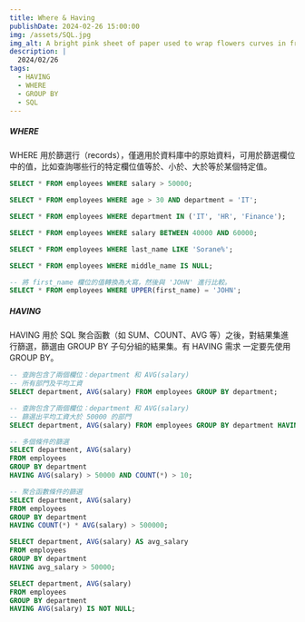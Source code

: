 ```yaml
---
title: Where & Having
publishDate: 2024-02-26 15:00:00
img: /assets/SQL.jpg
img_alt: A bright pink sheet of paper used to wrap flowers curves in front of rich blue background
description: |
  2024/02/26
tags:
  - HAVING
  - WHERE
  - GROUP BY
  - SQL
---
```


##### WHERE

WHERE 用於篩選行（records），僅適用於資料庫中的原始資料，可用於篩選欄位中的值，比如查詢哪些行的特定欄位值等於、小於、大於等於某個特定值。

```sql
SELECT * FROM employees WHERE salary > 50000;

SELECT * FROM employees WHERE age > 30 AND department = 'IT';

SELECT * FROM employees WHERE department IN ('IT', 'HR', 'Finance');

SELECT * FROM employees WHERE salary BETWEEN 40000 AND 60000;

SELECT * FROM employees WHERE last_name LIKE 'Sorane%';

SELECT * FROM employees WHERE middle_name IS NULL;

-- 將 first_name 欄位的值轉換為大寫，然後與 'JOHN' 進行比較。
SELECT * FROM employees WHERE UPPER(first_name) = 'JOHN';
```

##### HAVING

HAVING 用於 SQL 聚合函數（如 SUM、COUNT、AVG 等）之後，對結果集進行篩選，篩選由 GROUP BY 子句分組的結果集。有 HAVING 需求 一定要先使用 GROUP BY。

```sql
-- 查詢包含了兩個欄位：department 和 AVG(salary)
-- 所有部門及平均工資
SELECT department, AVG(salary) FROM employees GROUP BY department;

-- 查詢包含了兩個欄位：department 和 AVG(salary)
-- 篩選出平均工資大於 50000 的部門
SELECT department, AVG(salary) FROM employees GROUP BY department HAVING AVG(salary) > 50000;

-- 多個條件的篩選
SELECT department, AVG(salary)
FROM employees
GROUP BY department
HAVING AVG(salary) > 50000 AND COUNT(*) > 10;

-- 聚合函數條件的篩選
SELECT department, AVG(salary)
FROM employees
GROUP BY department
HAVING COUNT(*) * AVG(salary) > 500000;

SELECT department, AVG(salary) AS avg_salary
FROM employees
GROUP BY department
HAVING avg_salary > 50000;

SELECT department, AVG(salary)
FROM employees
GROUP BY department
HAVING AVG(salary) IS NOT NULL;
```
